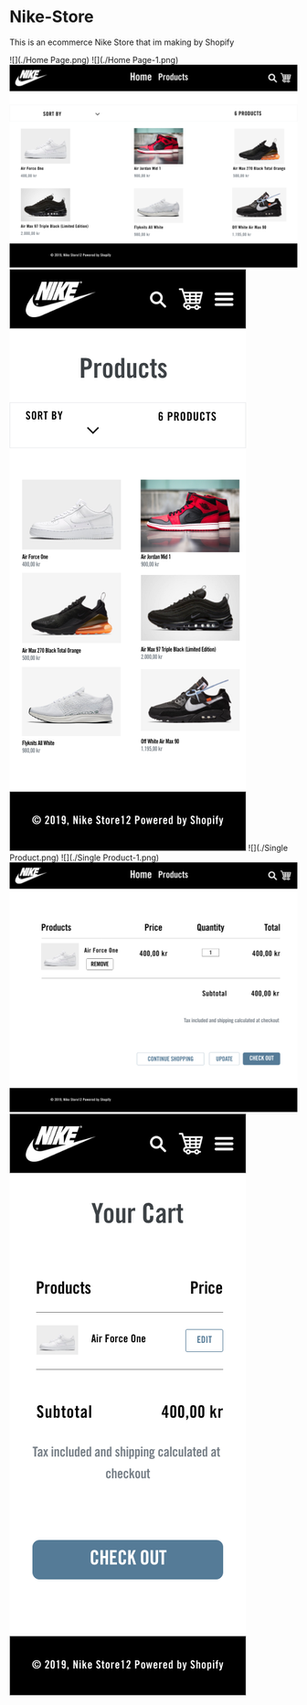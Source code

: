 # Nike-Store

This is an ecommerce Nike Store that im making by Shopify

![](./Home Page.png)
![](./Home Page-1.png)
![](./Products-1.png)
![](./Products.png)
![](./Single Product.png)
![](./Single Product-1.png)
![](./Cart.png)
![](./Cart-1.png)
